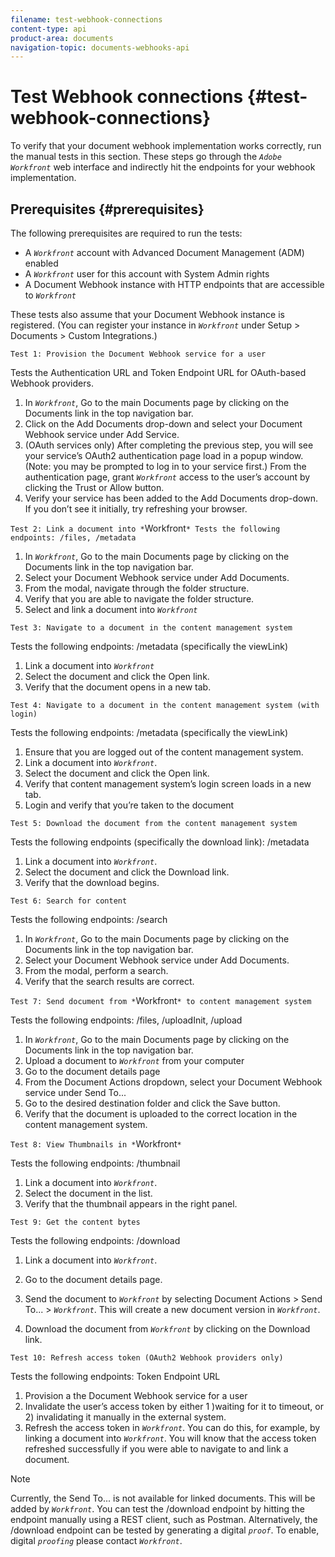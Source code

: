 ```yaml
---
filename: test-webhook-connections
content-type: api
product-area: documents
navigation-topic: documents-webhooks-api
---
```




# Test Webhook connections {#test-webhook-connections}

To verify that your document webhook implementation works correctly, run the manual tests in this section. These steps go through the *`Adobe Workfront`* web interface and indirectly hit the endpoints for your webhook implementation.


## Prerequisites {#prerequisites}

The following prerequisites are required to run the tests:



* A *`Workfront`* account with Advanced Document Management (ADM) enabled
* A *`Workfront`* user for this account with System Admin rights
* A Document Webhook instance with HTTP endpoints that are accessible to *`Workfront`*


These tests also assume that your Document Webhook instance is registered. (You can register your instance in *`Workfront`* under Setup > Documents > Custom Integrations.)


`Test 1: Provision the Document Webhook service for a user` 


Tests the Authentication URL and Token Endpoint URL for OAuth-based Webhook providers.



1. In *`Workfront`*, Go to the main Documents page by clicking on the Documents link in the top&nbsp;navigation bar.
1. Click on the Add Documents drop-down and select your Document Webhook service under Add&nbsp;Service.
1. (OAuth services only) After completing the previous step, you will see your service’s OAuth2 authentication page load in a popup window. (Note: you may be prompted to log in to your service first.) From the authentication page, grant *`Workfront`* access to the user’s account by clicking the Trust or Allow button.
1. Verify your service has been added to the Add Documents drop-down. If you don’t see it initially, try&nbsp;refreshing your browser.


`Test 2: Link a document into *`Workfront`* Tests the following endpoints: /files, /metadata` 



1. In *`Workfront`*, Go to the main Documents page by clicking on the Documents link in the top&nbsp;navigation bar.
1. Select your Document Webhook service under Add Documents.
1. From the modal, navigate through the folder structure.
1. Verify that you are able to navigate the folder structure.
1. Select and link a document into *`Workfront`*


`Test 3: Navigate to a document in the content management system` 


Tests the following endpoints: /metadata (specifically the viewLink)



1. Link a document into *`Workfront`*
1. Select the document and click the Open link.
1. Verify that the document opens in a new tab.


`Test 4: Navigate to a document in the content management system (with login)` 


Tests the following endpoints: /metadata (specifically the viewLink)



1. Ensure that you are logged out of the content management system.
1. Link a document into *`Workfront`*.
1. Select the document and click the Open link.
1. Verify that content management system’s login screen loads in a new tab.
1. Login and verify that you’re taken to the document


`Test 5: Download the document from the content management system` 


Tests the following endpoints (specifically the download link): /metadata&nbsp;



1. Link a document into *`Workfront`*.
1. Select the document and click the Download link.
1. Verify that the download begins.


`Test 6: Search for content` 


Tests the following endpoints: /search



1. In *`Workfront`*, Go to the main Documents page by clicking on the Documents link in the top&nbsp;navigation bar.
1. Select your Document Webhook service under Add Documents.
1. From the modal, perform a search.
1. Verify that the search results are correct.


`Test 7: Send document from *`Workfront`* to content management system` 


Tests the following endpoints: /files, /uploadInit, /upload



1. In *`Workfront`*, Go to the main Documents page by clicking on the Documents link in the top navigation bar.
1. Upload a document to *`Workfront`* from your computer
1. Go to the document details page
1. From the Document Actions dropdown, select your Document Webhook service under Send To...
1. Go to the desired destination folder and click the Save button.
1. Verify that the document is uploaded to the correct location in the content management system.


`Test 8: View Thumbnails in *`Workfront`*` 


Tests the following endpoints: /thumbnail



1. Link a document into *`Workfront`*.
1. Select the document in the list.
1. Verify that the thumbnail appears in the right panel.


`Test 9: Get the content bytes` 


Tests the following endpoints: /download



1. Link a document into *`Workfront`*.
1. Go to the document details page.
1. Send the document to *`Workfront`* by selecting Document Actions > Send To... > *`Workfront`*. This will create a new document version in *`Workfront`*.

1. Download the document from *`Workfront`* by clicking on the Download link.


`Test 10: Refresh access token (OAuth2 Webhook providers only)` 


Tests the following endpoints: Token Endpoint URL



1. Provision a the Document Webhook service for a user
1. Invalidate the user’s access token by either 1 )waiting for it to timeout, or 2) invalidating it manually in&nbsp;the external system.
1. Refresh the access token in *`Workfront`*. You can do this, for example, by linking a document into *`Workfront`*. You will know that the access token refreshed successfully if you were able to navigate to and link a document.





>[!NOTE]
>
>Currently, the Send To... is not available for linked documents. This will be added by *`Workfront`*. You can test the /download endpoint by hitting the endpoint manually using a REST client, such as Postman. Alternatively, the /download endpoint can be tested by generating a digital *`proof`*. To enable, digital *`proofing`* please contact *`Workfront`*.



